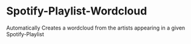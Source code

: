 # Spotify-Playlist-Wordcloud
Automatically Creates a wordcloud from the artists appearing in a given Spotify-Playlist
